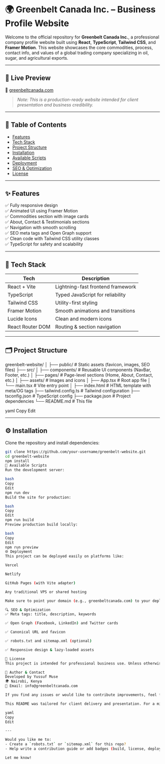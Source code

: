 # 🌍 Greenbelt Canada Inc. – Business Profile Website

Welcome to the official repository for **Greenbelt Canada Inc.**, a professional company profile website built using **React**, **TypeScript**, **Tailwind CSS**, and **Framer Motion**. This website showcases the core commodities, process, contact info, and values of a global trading company specializing in oil, sugar, and agricultural exports.

---

## 🚀 Live Preview

🔗 [greenbeltcanada.com](https://greenbeltcanada.com)

> *Note: This is a production-ready website intended for client presentation and business credibility.*

---

## 📌 Table of Contents

- [Features](#features)
- [Tech Stack](#tech-stack)
- [Project Structure](#project-structure)
- [Installation](#installation)
- [Available Scripts](#available-scripts)
- [Deployment](#deployment)
- [SEO & Optimization](#seo--optimization)
- [License](#license)

---

## ✨ Features

✅ Fully responsive design  
✅ Animated UI using Framer Motion  
✅ Commodities section with image cards  
✅ About, Contact & Testimonials sections  
✅ Navigation with smooth scrolling  
✅ SEO meta tags and Open Graph support  
✅ Clean code with Tailwind CSS utility classes  
✅ TypeScript for safety and scalability  

---

## 🧰 Tech Stack

| Tech             | Description                          |
|------------------|--------------------------------------|
| React + Vite     | Lightning-fast frontend framework    |
| TypeScript       | Typed JavaScript for reliability     |
| Tailwind CSS     | Utility-first styling                |
| Framer Motion    | Smooth animations and transitions    |
| Lucide Icons     | Clean and modern icons               |
| React Router DOM | Routing & section navigation         |

---

## 🗂️ Project Structure

greenbelt-website/
│
├── public/ # Static assets (favicon, images, SEO files)
├── src/
│ ├── components/ # Reusable UI components (NavBar, Footer, etc.)
│ ├── pages/ # Page-level sections (Home, About, Contact, etc.)
│ ├── assets/ # Images and icons
│ ├── App.tsx # Root app file
│ └── main.tsx # Vite entry point
│
├── index.html # HTML template with meta/OG tags
├── tailwind.config.ts # Tailwind configuration
├── tsconfig.json # TypeScript config
├── package.json # Project dependencies
└── README.md # This file

yaml
Copy
Edit

---

## ⚙️ Installation

Clone the repository and install dependencies:

```bash
git clone https://github.com/your-username/greenbelt-website.git
cd greenbelt-website
npm install
🧪 Available Scripts
Run the development server:

bash
Copy
Edit
npm run dev
Build the site for production:

bash
Copy
Edit
npm run build
Preview production build locally:

bash
Copy
Edit
npm run preview
🌐 Deployment
This project can be deployed easily on platforms like:

Vercel

Netlify

GitHub Pages (with Vite adapter)

Any traditional VPS or shared hosting

Make sure to point your domain (e.g., greenbeltcanada.com) to your deployed frontend.

🔍 SEO & Optimization
✅ Meta tags: title, description, keywords

✅ Open Graph (Facebook, LinkedIn) and Twitter cards

✅ Canonical URL and favicon

✅ robots.txt and sitemap.xml (optional)

✅ Responsive design & lazy-loaded assets

📄 License
This project is intended for professional business use. Unless otherwise specified by the owner (Greenbelt Canada Inc.), reproduction or commercial reuse is not permitted without permission.

🤝 Author & Contact
Developed by Yussuf Muse
🌍 Nairobi, Kenya
📧 Email: info@greenbeltcanada.com

If you find any issues or would like to contribute improvements, feel free to open an issue or a pull request.

This README was tailored for client delivery and presentation. For a minimal developer version, ask for a stripped-down version.

yaml
Copy
Edit

---

Would you like me to:
- Create a `robots.txt` or `sitemap.xml` for this repo?
- Help write a contribution guide or add badges (build, license, deploy, etc.)?

Let me know!